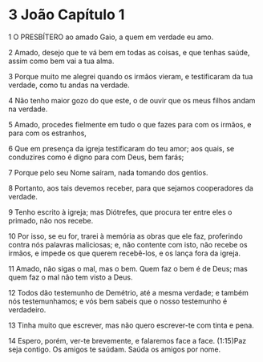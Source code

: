 # 3 João Capítulo 1

1	O PRESBÍTERO ao amado Gaio, a quem em verdade eu amo.

2	Amado, desejo que te vá bem em todas as coisas, e que tenhas saúde, assim como bem vai a tua alma.

3	Porque muito me alegrei quando os irmãos vieram, e testificaram da tua verdade, como tu andas na verdade.

4	Não tenho maior gozo do que este, o de ouvir que os meus filhos andam na verdade.

5	Amado, procedes fielmente em tudo o que fazes para com os irmãos, e para com os estranhos,

6	Que em presença da igreja testificaram do teu amor; aos quais, se conduzires como é digno para com Deus, bem farás;

7	Porque pelo seu Nome saíram, nada tomando dos gentios.

8	Portanto, aos tais devemos receber, para que sejamos cooperadores da verdade.

9	Tenho escrito à igreja; mas Diótrefes, que procura ter entre eles o primado, não nos recebe.

10	Por isso, se eu for, trarei à memória as obras que ele faz, proferindo contra nós palavras maliciosas; e, não contente com isto, não recebe os irmãos, e impede os que querem recebê-los, e os lança fora da igreja.

11	Amado, não sigas o mal, mas o bem. Quem faz o bem é de Deus; mas quem faz o mal não tem visto a Deus.

12	Todos dão testemunho de Demétrio, até a mesma verdade; e também nós testemunhamos; e vós bem sabeis que o nosso testemunho é verdadeiro.

13	Tinha muito que escrever, mas não quero escrever-te com tinta e pena.

14	Espero, porém, ver-te brevemente, e falaremos face a face. (1:15)Paz seja contigo. Os amigos te saúdam. Saúda os amigos por nome.

